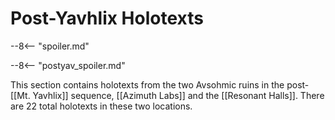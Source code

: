 # Post-Yavhlix Holotexts

--8<-- "spoiler.md"

--8<-- "postyav_spoiler.md"

This section contains holotexts from the two Avsohmic ruins in the post-[[Mt. Yavhlix]] sequence, [[Azimuth Labs]] and the [[Resonant Halls]]. There are 22 total holotexts in these two locations.
